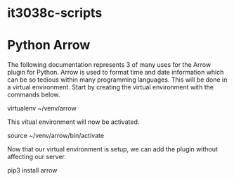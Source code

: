 # it3038c-scripts
# Python Arrow

The following documentation represents 3 of many uses for the Arrow plugin for Python. Arrow is used to format time and date information which can be so tedious within many programming languages. This will be done in a virtual environment. Start by creating the virtual environment with the commands below.

virtualenv ~/venv/arrow

This vitual environment will now be activated.

source ~/venv/arrow/bin/activate

Now that our virtual environment is setup, we can add the plugin without affecting our server.

pip3 install arrow
